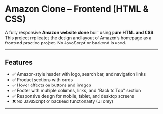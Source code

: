 # Amazon Clone – Frontend (HTML & CSS)

A fully responsive **Amazon website clone** built using **pure HTML and CSS**. This project replicates the design and layout of Amazon’s homepage as a frontend practice project. No JavaScript or backend is used.

---
## Features

- ✅ Amazon-style header with logo, search bar, and navigation links
- ✅ Product sections with cards
- ✅ Hover effects on buttons and images
- ✅ Footer with multiple columns, links, and "Back to Top" section
- ✅ Responsive design for mobile, tablet, and desktop screens
- ❌ No JavaScript or backend functionality (UI only)

---
